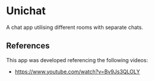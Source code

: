 # Unichat

A chat app utilising different rooms with separate chats.

## References

This app was developed referencing the following videos:

- https://www.youtube.com/watch?v=Bv9Js3QLOLY
